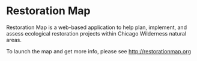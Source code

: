 # Restoration Map

Restoration Map is a web-based application to help plan, implement, and assess ecological restoration projects within Chicago Wilderness natural areas.

To launch the map and get more info, please see http://restorationmap.org 
